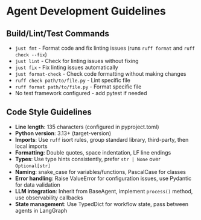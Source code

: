 # Agent Development Guidelines

## Build/Lint/Test Commands
- `just fmt` - Format code and fix linting issues (runs `ruff format` and `ruff check --fix`)
- `just lint` - Check for linting issues without fixing
- `just fix` - Fix linting issues automatically
- `just format-check` - Check code formatting without making changes
- `ruff check path/to/file.py` - Lint specific file
- `ruff format path/to/file.py` - Format specific file
- No test framework configured - add pytest if needed

## Code Style Guidelines
- **Line length**: 135 characters (configured in pyproject.toml)
- **Python version**: 3.13+ (target-version)
- **Imports**: Use `ruff` isort rules, group standard library, third-party, then local imports
- **Formatting**: Double quotes, space indentation, LF line endings
- **Types**: Use type hints consistently, prefer `str | None` over `Optional[str]`
- **Naming**: snake_case for variables/functions, PascalCase for classes
- **Error handling**: Raise ValueError for configuration issues, use Pydantic for data validation
- **LLM integration**: Inherit from BaseAgent, implement `process()` method, use observability callbacks
- **State management**: Use TypedDict for workflow state, pass between agents in LangGraph